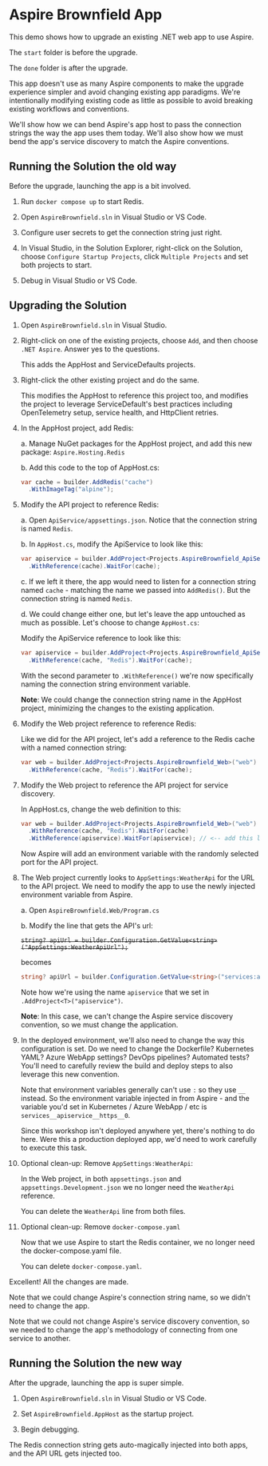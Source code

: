 Aspire Brownfield App
=====================

This demo shows how to upgrade an existing .NET web app to use Aspire.

The `start` folder is before the upgrade.

The `done` folder is after the upgrade.

This app doesn't use as many Aspire components to make the upgrade experience simpler and avoid changing existing app paradigms.  We're intentionally modifying existing code as little as possible to avoid breaking existing workflows and conventions.

We'll show how we can bend Aspire's app host to pass the connection strings the way the app uses them today.  We'll also show how we must bend the app's service discovery to match the Aspire conventions.


Running the Solution the old way
--------------------------------

Before the upgrade, launching the app is a bit involved.

1. Run `docker compose up` to start Redis.

2. Open `AspireBrownfield.sln` in Visual Studio or VS Code.

3. Configure user secrets to get the connection string just right.

4. In Visual Studio, in the Solution Explorer, right-click on the Solution, choose `Configure Startup Projects`, click `Multiple Projects` and set both projects to start.

5. Debug in Visual Studio or VS Code.


Upgrading the Solution
----------------------

1. Open `AspireBrownfield.sln` in Visual Studio.

2. Right-click on one of the existing projects, choose `Add`, and then choose `.NET Aspire`.  Answer yes to the questions.

   This adds the AppHost and ServiceDefaults projects.

3. Right-click the other existing project and do the same.

   This modifies the AppHost to reference this project too, and modifies the project to leverage ServiceDefault's best practices including OpenTelemetry setup, service health, and HttpClient retries.

4. In the AppHost project, add Redis:

   a. Manage NuGet packages for the AppHost project, and add this new package: `Aspire.Hosting.Redis`

   b. Add this code to the top of AppHost.cs:

      ```c#
      var cache = builder.AddRedis("cache")
        .WithImageTag("alpine");
      ```

5. Modify the API project to reference Redis:

   a. Open `ApiService/appsettings.json`.  Notice that the connection string is named `Redis`.

   b. In `AppHost.cs`, modify the ApiService to look like this:

      ```c#
      var apiservice = builder.AddProject<Projects.AspireBrownfield_ApiService>("apiservice")
        .WithReference(cache).WaitFor(cache);
      ```

   c. If we left it there, the app would need to listen for a connection string named `cache` - matching the name we passed into `AddRedis()`.  But the connection string is named `Redis`.

   d. We could change either one, but let's leave the app untouched as much as possible.  Let's choose to change `AppHost.cs`:

      Modify the ApiService reference to look like this:

      ```c#
      var apiservice = builder.AddProject<Projects.AspireBrownfield_ApiService>("apiservice")
        .WithReference(cache, "Redis").WaitFor(cache);
      ```

      With the second parameter to `.WithReference()` we're now specifically naming the connection string environment variable.

   **Note**: We could change the connection string name in the AppHost project, minimizing the changes to the existing application.

6. Modify the Web project reference to reference Redis:

   Like we did for the API project, let's add a reference to the Redis cache with a named connection string:

   ```c#
   var web = builder.AddProject<Projects.AspireBrownfield_Web>("web")
     .WithReference(cache, "Redis").WaitFor(cache);
   ```

7. Modify the Web project to reference the API project for service discovery.

   In AppHost.cs, change the web definition to this:

   ```c#
   var web = builder.AddProject<Projects.AspireBrownfield_Web>("web")
     .WithReference(cache, "Redis").WaitFor(cache)
     .WithReference(apiservice).WaitFor(apiservice); // <-- add this line
   ```

   Now Aspire will add an environment variable with the randomly selected port for the API project.

8. The Web project currently looks to `AppSettings:WeatherApi` for the URL to the API project.  We need to modify the app to use the newly injected environment variable from Aspire.

   a. Open `AspireBrownfield.Web/Program.cs`

   b. Modify the line that gets the API's url:

      ~~`string? apiUrl = builder.Configuration.GetValue<string>("AppSettings:WeatherApiUrl");`~~

      becomes

      ```c#
      string? apiUrl = builder.Configuration.GetValue<string>("services:apiservice:https:0");
      ```

      Note how we're using the name `apiservice` that we set in `.AddProject<T>("apiservice")`.

   **Note**: In this case, we can't change the Aspire service discovery convention, so we must change the application.

9. In the deployed environment, we'll also need to change the way this configuration is set.  Do we need to change the Dockerfile?  Kubernetes YAML?  Azure WebApp settings?  DevOps pipelines?  Automated tests?  You'll need to carefully review the build and deploy steps to also leverage this new convention.

   Note that environment variables generally can't use `:` so they use `__` instead.  So the environment variable injected in from Aspire - and the variable you'd set in Kubernetes / Azure WebApp / etc is `services__apiservice__https__0`.

   Since this workshop isn't deployed anywhere yet, there's nothing to do here.  Were this a production deployed app, we'd need to work carefully to execute this task.

10. Optional clean-up: Remove `AppSettings:WeatherApi`:

    In the Web project, in both `appsettings.json` and `appsettings.Development.json` we no longer need the `WeatherApi` reference.

    You can delete the `WeatherApi` line from both files.

11. Optional clean-up: Remove `docker-compose.yaml`

    Now that we use Aspire to start the Redis container, we no longer need the docker-compose.yaml file.

    You can delete `docker-compose.yaml`.

Excellent!  All the changes are made.

Note that we could change Aspire's connection string name, so we didn't need to change the app.

Note that we could not change Aspire's service discovery convention, so we needed to change the app's methodology of connecting from one service to another.


Running the Solution the new way
--------------------------------

After the upgrade, launching the app is super simple.

1. Open `AspireBrownfield.sln` in Visual Studio or VS Code.

2. Set `AspireBrownfield.AppHost` as the startup project.

3. Begin debugging.

The Redis connection string gets auto-magically injected into both apps, and the API URL gets injected too.

